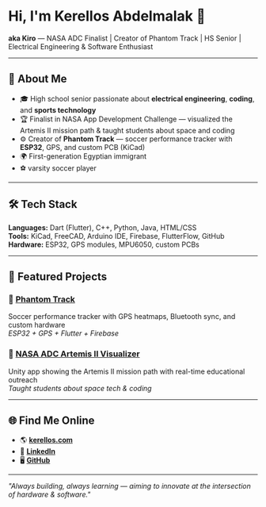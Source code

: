# Hi, I'm Kerellos Abdelmalak 👋  
**aka Kiro** — NASA ADC Finalist | Creator of Phantom Track | HS Senior | Electrical Engineering & Software Enthusiast  

---

## 🚀 About Me  
- 🎓 High school senior passionate about **electrical engineering**, **coding**, and **sports technology**  
- 🏆 Finalist in NASA App Development Challenge — visualized the Artemis II mission path & taught students about space and coding  
- ⚙️ Creator of **Phantom Track** — soccer performance tracker with **ESP32**, GPS, and custom PCB (KiCad)  
- 🌍 First-generation Egyptian immigrant  
- ⚽ varsity soccer player  

---

## 🛠 Tech Stack  
**Languages:** Dart (Flutter), C++, Python, Java, HTML/CSS  
**Tools:** KiCad, FreeCAD, Arduino IDE, Firebase, FlutterFlow, GitHub  
**Hardware:** ESP32, GPS modules, MPU6050, custom PCBs  

---

## 📂 Featured Projects  
### 🔹 [Phantom Track](#)  
Soccer performance tracker with GPS heatmaps, Bluetooth sync, and custom hardware  
*ESP32 + GPS + Flutter + Firebase*  

### 🔹 [NASA ADC Artemis II Visualizer](#)  
Unity app showing the Artemis II mission path with real-time educational outreach  
*Taught students about space tech & coding*  

---

## 🌐 Find Me Online  
- 🌎 [**kerellos.com**](https://kerellos.com)
- 💼 [**LinkedIn**](www.linkedin.com/in/kerellos)  
- 🖥 [**GitHub**](https://github.com/YOURUSERNAME)  

---

*"Always building, always learning — aiming to innovate at the intersection of hardware & software."*
